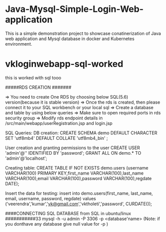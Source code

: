 # Java-Mysql-Simple-Login-Web-application

This is a simple demonstration project to showcase conatinerization of Java web application and Mysql database in docker and Kubernetes environment.

# vkloginwebapp-sql-worked
this is worked with sql tooo

#####RDS CREATION #######

=> You need to create One RDS by choosing below SQL(5.6) version(because it is stable version)
=> Once the rds is created, then please connect it to your SQL workbench or your local sql
=> Create a database and table by using below queries
=> Make sure to open required ports in rds security group
=> Modify rds endpoint details in /src/main/webapp/userRegistration.jsp and login.jsp

SQL Queries:
DB creation:
CREATE SCHEMA demo DEFAULT CHARACTER SET 'utf8mb4' DEFAULT COLLATE 'utf8mb4_bin' ;

User creation and granting permissions to the user 
CREATE USER 'admin'@'<rds-endpoint>' IDENTIFIED BY 'password';
GRANT ALL ON demo.* TO 'admin'@'localhost';

Creating table:
CREATE TABLE IF NOT EXISTS demo.users (username VARCHAR(100) PRIMARY KEY,first_name VARCHAR(100),last_name VARCHAR(100),email VARCHAR(100),password VARCHAR(100),regdate DATE);

Insert the data for testing:
insert into demo.users(first_name, last_name, email, username, password, regdate) values ('veerendra','kumar','vk@gmail.com','vktholeti','password', CURDATE());

####CONNECTING SQL DATABASE from SQL in ubuntu/linux ###########33
mysql -h <rds endpoint> -u admin -P 3306 -p <database'name>  (Note: if you donthave any database give null value for -p )




